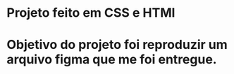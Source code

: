 # Projeto feito em CSS e HTMl

# Objetivo do projeto foi reproduzir um arquivo figma que me foi entregue.
